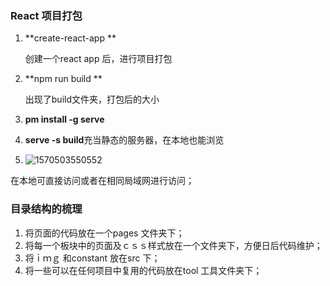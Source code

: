 ### React 项目打包

1. **create-react-app **

   创建一个react app 后，进行项目打包

2. **npm run build ** 

   出现了build文件夹，打包后的大小

3. **pm install -g serve**

4. **serve -s build**充当静态的服务器，在本地也能浏览

5. ![1570503550552](/home/lixuehe/.config/Typora/typora-user-images/1570503550552.png)

在本地可直接访问或者在相同局域网进行访问；

### 目录结构的梳理

1. 将页面的代码放在一个pages 文件夹下；
2. 将每一个板块中的页面及ｃｓｓ样式放在一个文件夹下，方便日后代码维护；
3. 将ｉｍｇ 和constant 放在src 下；
4. 将一些可以在任何项目中复用的代码放在tool 工具文件夹下；

